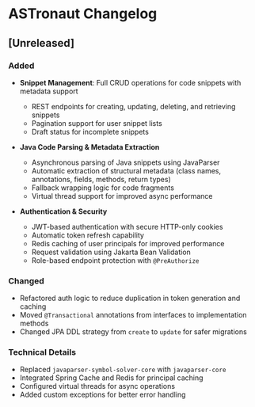 # ASTronaut Changelog

## [Unreleased]

### Added
- **Snippet Management**: Full CRUD operations for code snippets with metadata support
    - REST endpoints for creating, updating, deleting, and retrieving snippets
    - Pagination support for user snippet lists
    - Draft status for incomplete snippets

- **Java Code Parsing & Metadata Extraction**
    - Asynchronous parsing of Java snippets using JavaParser
    - Automatic extraction of structural metadata (class names, annotations, fields, methods, return types)
    - Fallback wrapping logic for code fragments
    - Virtual thread support for improved async performance

- **Authentication & Security**
    - JWT-based authentication with secure HTTP-only cookies
    - Automatic token refresh capability
    - Redis caching of user principals for improved performance
    - Request validation using Jakarta Bean Validation
    - Role-based endpoint protection with `@PreAuthorize`

### Changed
- Refactored auth logic to reduce duplication in token generation and caching
- Moved `@Transactional` annotations from interfaces to implementation methods
- Changed JPA DDL strategy from `create` to `update` for safer migrations

### Technical Details
- Replaced `javaparser-symbol-solver-core` with `javaparser-core`
- Integrated Spring Cache and Redis for principal caching
- Configured virtual threads for async operations
- Added custom exceptions for better error handling